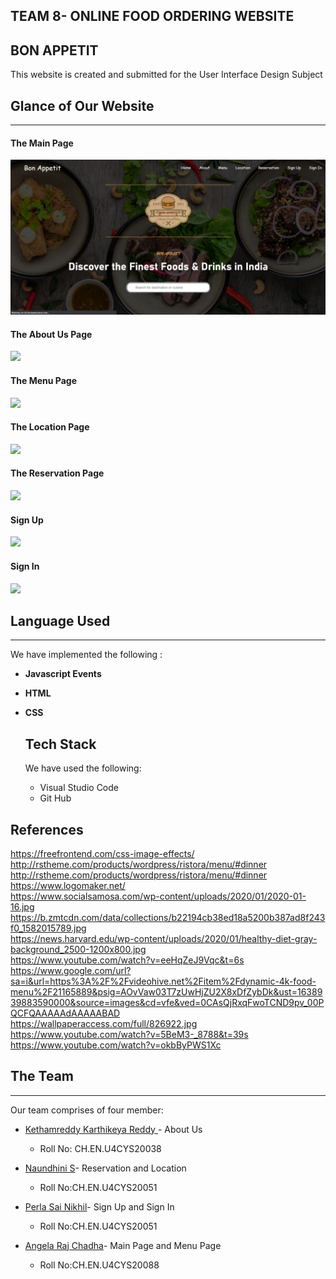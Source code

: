 ## TEAM 8- ONLINE FOOD ORDERING WEBSITE

## BON APPETIT

This website is created and submitted for the User Interface Design Subject 

## Glance of Our Website

<hr></hr>

####  The Main Page

![](https://github.com/RE8EL0804/online_food_order_team8/blob/main/main.PNG)

#### The About Us Page

![](https://github.com/RE8EL0804/online_food_order_team8/blob/main/about.PNG)



#### The Menu Page

![](https://github.com/RE8EL0804/online_food_order_team8/blob/main/menu.PNG)


#### The Location Page

![](https://github.com/RE8EL0804/online_food_order_team8/blob/main/loc.PNG)



#### The Reservation Page

![](https://github.com/RE8EL0804/online_food_order_team8/blob/main/reser.PNG)



#### Sign Up

![](https://github.com/RE8EL0804/online_food_order_team8/blob/main/sihn.PNG)



#### Sign In

![](https://github.com/RE8EL0804/online_food_order_team8/blob/main/signin.PNG)



## **Language Used**

<hr></hr>

We have implemented the following :

-  **Javascript Events**

- **HTML**

- **CSS**

  ## Tech Stack

  We have used the following:

  - Visual Studio Code
  - Git Hub

## References
https://freefrontend.com/css-image-effects/ <br>
http://rstheme.com/products/wordpress/ristora/menu/#dinner <br>
http://rstheme.com/products/wordpress/ristora/menu/#dinner <br>
https://www.logomaker.net/ <br>
https://www.socialsamosa.com/wp-content/uploads/2020/01/2020-01-16.jpg <br>
https://b.zmtcdn.com/data/collections/b22194cb38ed18a5200b387ad8f243f0_1582015789.jpg <br>
https://news.harvard.edu/wp-content/uploads/2020/01/healthy-diet-gray-background_2500-1200x800.jpg <br>
https://www.youtube.com/watch?v=eeHqZeJ9Vqc&t=6s <br>
https://www.google.com/url?sa=i&url=https%3A%2F%2Fvideohive.net%2Fitem%2Fdynamic-4k-food-menu%2F21165889&psig=AOvVaw03T7zUwHjZU2X8xDfZybDk&ust=1638939883590000&source=images&cd=vfe&ved=0CAsQjRxqFwoTCND9pv_00PQCFQAAAAAdAAAAABAD <br>
https://wallpaperaccess.com/full/826922.jpg <br>
https://www.youtube.com/watch?v=5BeM3-_8788&t=39s <br>
https://www.youtube.com/watch?v=okbByPWS1Xc <br>

## The Team

<hr></hr>

Our team comprises of four member:

- <a href="https://github.com/RE8EL0804"> Kethamreddy Karthikeya Reddy </a>- About Us
  - Roll No: CH.EN.U4CYS20038
- <a href="https://github.com/naundhini27/UID">Naundhini S</a>- Reservation and Location
  - Roll No:CH.EN.U4CYS20051

- <a href="https://github.com/steamblade">Perla Sai Nikhil</a>- Sign Up and Sign In
  - Roll No:CH.EN.U4CYS20051

- <a href="https://github.com/steamblade">Angela Raj Chadha</a>- Main Page and Menu Page
  - Roll No:CH.EN.U4CYS20088
